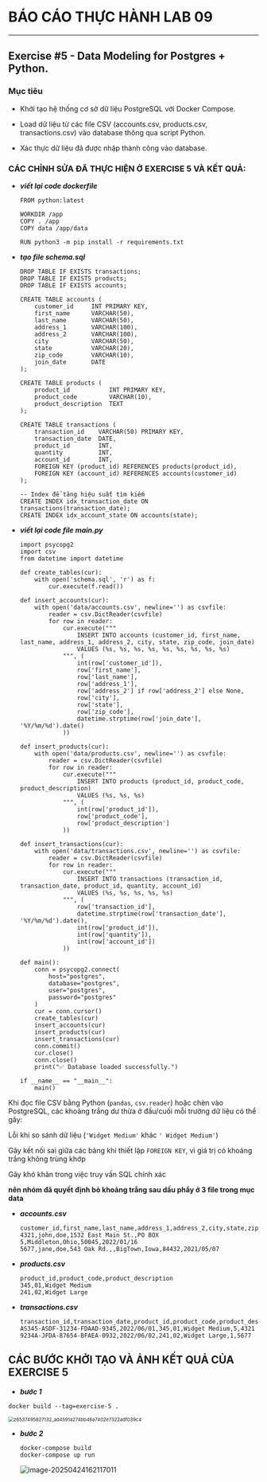 #                    BÁO CÁO THỰC HÀNH LAB 09



------



## Exercise #5 - Data Modeling for Postgres + Python.



### Mục tiêu

+ Khởi tạo hệ thống cơ sở dữ liệu PostgreSQL với Docker Compose.

+ Load dữ liệu từ các file CSV (accounts.csv, products.csv, transactions.csv) vào database thông qua script Python.

+ Xác thực dữ liệu đã được nhập thành công vào database.

  

### CÁC CHỈNH SỬA ĐÃ THỰC HIỆN Ở EXERCISE 5 VÀ KẾT QUẢ:

- ***viết lại code dockerfile***

  ```
  FROM python:latest
  
  WORKDIR /app
  COPY . /app
  COPY data /app/data
  
  RUN python3 -m pip install -r requirements.txt
  ```

+ ***tạo file schema.sql***

  ```
  DROP TABLE IF EXISTS transactions;
  DROP TABLE IF EXISTS products;
  DROP TABLE IF EXISTS accounts;
  
  CREATE TABLE accounts (
      customer_id     INT PRIMARY KEY,
      first_name      VARCHAR(50),
      last_name       VARCHAR(50),
      address_1       VARCHAR(100),
      address_2       VARCHAR(100),
      city            VARCHAR(50),
      state           VARCHAR(20),
      zip_code        VARCHAR(10),
      join_date       DATE
  );
  
  CREATE TABLE products (
      product_id           INT PRIMARY KEY,
      product_code         VARCHAR(10),
      product_description  TEXT
  );
  
  CREATE TABLE transactions (
      transaction_id    VARCHAR(50) PRIMARY KEY,
      transaction_date  DATE,
      product_id        INT,
      quantity          INT,
      account_id        INT,
      FOREIGN KEY (product_id) REFERENCES products(product_id),
      FOREIGN KEY (account_id) REFERENCES accounts(customer_id)
  );
  
  -- Index để tăng hiệu suất tìm kiếm
  CREATE INDEX idx_transaction_date ON transactions(transaction_date);
  CREATE INDEX idx_account_state ON accounts(state);
  
  ```

+ ***viết lại code file main.py***

  ```
  import psycopg2
  import csv
  from datetime import datetime
  
  def create_tables(cur):
      with open('schema.sql', 'r') as f:
          cur.execute(f.read())
  
  def insert_accounts(cur):
      with open('data/accounts.csv', newline='') as csvfile:
          reader = csv.DictReader(csvfile)
          for row in reader:
              cur.execute("""
                  INSERT INTO accounts (customer_id, first_name, last_name, address_1, address_2, city, state, zip_code, join_date)
                  VALUES (%s, %s, %s, %s, %s, %s, %s, %s, %s)
              """, (
                  int(row['customer_id']),
                  row['first_name'],
                  row['last_name'],
                  row['address_1'],
                  row['address_2'] if row['address_2'] else None,
                  row['city'],
                  row['state'],
                  row['zip_code'],
                  datetime.strptime(row['join_date'], '%Y/%m/%d').date()
              ))
  
  def insert_products(cur):
      with open('data/products.csv', newline='') as csvfile:
          reader = csv.DictReader(csvfile)
          for row in reader:
              cur.execute("""
                  INSERT INTO products (product_id, product_code, product_description)
                  VALUES (%s, %s, %s)
              """, (
                  int(row['product_id']),
                  row['product_code'],
                  row['product_description']
              ))
  
  def insert_transactions(cur):
      with open('data/transactions.csv', newline='') as csvfile:
          reader = csv.DictReader(csvfile)
          for row in reader:
              cur.execute("""
                  INSERT INTO transactions (transaction_id, transaction_date, product_id, quantity, account_id)
                  VALUES (%s, %s, %s, %s, %s)
              """, (
                  row['transaction_id'],
                  datetime.strptime(row['transaction_date'], '%Y/%m/%d').date(),
                  int(row['product_id']),
                  int(row['quantity']),
                  int(row['account_id'])
              ))
  
  def main():
      conn = psycopg2.connect(
          host="postgres",
          database="postgres",
          user="postgres",
          password="postgres"
      )
      cur = conn.cursor()
      create_tables(cur)
      insert_accounts(cur)
      insert_products(cur)
      insert_transactions(cur)
      conn.commit()
      cur.close()
      conn.close()
      print("✅ Database loaded successfully.")
  
  if __name__ == "__main__":
      main()
  ```



Khi đọc file CSV bằng Python (`pandas`, `csv.reader`) hoặc chèn vào PostgreSQL, các khoảng trắng dư thừa ở đầu/cuối mỗi trường dữ liệu có thể gây:

Lỗi khi so sánh dữ liệu (`'Widget Medium'` khác `' Widget Medium'`)

Gây kết nối sai giữa các bảng khi thiết lập `FOREIGN KEY`, vì giá trị có khoảng trắng không trùng khớp

Gây khó khăn trong việc truy vấn SQL chính xác



**nên nhóm đã quyết định bỏ khoảng trắng sau dấu phẩy ở 3 file trong mục data**

- ***accounts.csv***

  ```
  customer_id,first_name,last_name,address_1,address_2,city,state,zip_code,join_date
  4321,john,doe,1532 East Main St.,PO BOX 5,Middleton,Ohio,50045,2022/01/16
  5677,jane,doe,543 Oak Rd.,,BigTown,Iowa,84432,2021/05/07
  ```

+ ***products.csv***

  ```
  product_id,product_code,product_description
  345,01,Widget Medium
  241,02,Widget Large
  ```

+ ***transactions.csv***

  ```
  transaction_id,transaction_date,product_id,product_code,product_description,quantity,account_id
  AS345-ASDF-31234-FDAAD-9345,2022/06/01,345,01,Widget Medium,5,4321
  9234A-JFDA-87654-BFAEA-0932,2022/06/02,241,02,Widget Large,1,5677
  ```



## CÁC BƯỚC KHỞI TẠO VÀ ẢNH KẾT QUẢ CỦA EXERCISE 5

-  ***bước 1***

```
docker build --tag=exercise-5 .
```

<img src="C:\Users\DAT\Downloads\EXERCISE 5\z6537495827132_ad4591a274bb46a7402e7322adf039c4.jpg" alt="z6537495827132_ad4591a274bb46a7402e7322adf039c4" style="zoom: 67%;" />

+ ***bước 2***

  ```
  docker-compose build
  docker-compose up run
  ```

  ![image-20250424162117011](C:\Users\DAT\AppData\Roaming\Typora\typora-user-images\image-20250424162117011.png)

  







